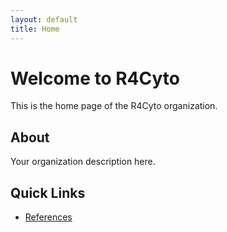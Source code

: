```yaml
---
layout: default
title: Home
---
```


# Welcome to R4Cyto

This is the home page of the R4Cyto organization.

## About

Your organization description here.

## Quick Links

- [References](/references.html)
